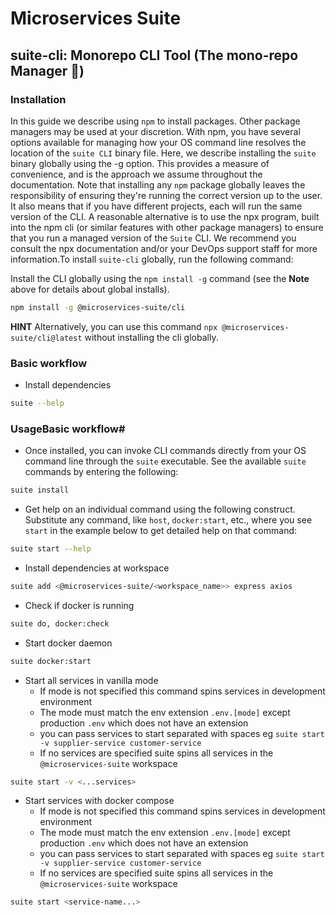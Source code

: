 # Microservices Suite

## suite-cli: Monorepo CLI Tool (The mono-repo Manager 🦧)

### Installation

In this guide we describe using `npm` to install packages. Other package managers may be used at your discretion. With npm, you have several options available for managing how your OS command line resolves the location of the `suite CLI` binary file. Here, we describe installing the `suite` binary globally using the -g option. This provides a measure of convenience, and is the approach we assume throughout the documentation. Note that installing any `npm` package globally leaves the responsibility of ensuring they're running the correct version up to the user.  It also means that if you have different projects, each will run the same version of the CLI. A reasonable alternative is to use the npx program, built into the npm cli (or similar features with other package managers) to ensure that you run a managed version of the `Suite` CLI. We recommend you consult the npx documentation and/or your DevOps support staff for more information.To install `suite-cli` globally, run the following command:

Install the CLI globally using the `npm install -g` command (see the **Note** above for details about global installs).

```bash
npm install -g @microservices-suite/cli
```
**HINT**
Alternatively, you can use this command `npx @microservices-suite/cli@latest` without installing the cli globally.

### Basic workflow

- Install dependencies
```bash
suite --help
```

### UsageBasic workflow#

- Once installed, you can invoke CLI commands directly from your OS command line through the `suite` executable. See the available `suite` commands by entering the following:
```bash
suite install
```

- Get help on an individual command using the following construct. Substitute any command, like `host`, `docker:start`, etc., where you see `start` in the example below to get detailed help on that command:
```bash
suite start --help
```
- Install dependencies at workspace
```bash
suite add <@microservices-suite/<workspace_name>> express axios
```
- Check if docker is running
```bash
suite do, docker:check 
```
- Start docker daemon
```bash
suite docker:start
```
- Start all services in vanilla mode
  - If mode is not specified this command spins services in development environment
  - The mode must match the env extension `.env.[mode]` except production `.env` which does not have an extension
  - you can pass services to start separated with spaces eg `suite start -v supplier-service customer-service`
  - If no services are specified suite spins all services in the `@microservices-suite` workspace
```bash
suite start -v <...services>
```
- Start services with docker compose
  - If mode is not specified this command spins services in development environment
  - The mode must match the env extension `.env.[mode]` except production `.env` which does not have an extension
  - you can pass services to start separated with spaces eg `suite start -v supplier-service customer-service`
  - If no services are specified suite spins all services in the `@microservices-suite` workspace
```bash
suite start <service-name...>
```